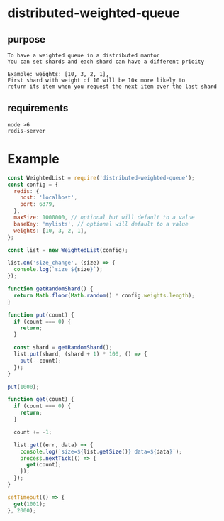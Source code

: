 # distributed-weighted-queue

## purpose
    To have a weighted queue in a distributed mantor
    You can set shards and each shard can have a different prioity

    Example: weights: [10, 3, 2, 1],
    First shard with weight of 10 will be 10x more likely to
    return its item when you request the next item over the last shard

## requirements
    node >6
    redis-server


# Example
```javascript
const WeightedList = require('distributed-weighted-queue');
const config = {
  redis: {
    host: 'localhost',
    port: 6379,
  },
  maxSize: 1000000, // optional but will default to a value
  baseKey: 'mylists', // optional will default to a value
  weights: [10, 3, 2, 1],
};

const list = new WeightedList(config);

list.on('size_change', (size) => {
  console.log(`size ${size}`);
});

function getRandomShard() {
  return Math.floor(Math.random() * config.weights.length);
}

function put(count) {
  if (count === 0) {
    return;
  }

  const shard = getRandomShard();
  list.put(shard, (shard + 1) * 100, () => {
    put(--count);
  });
}

put(1000);

function get(count) {
  if (count === 0) {
    return;
  }

  count += -1;

  list.get((err, data) => {
    console.log(`size=${list.getSize()} data=${data}`);
    process.nextTick(() => {
      get(count);
    });
  });
}

setTimeout(() => {
  get(1001);
}, 2000);
```
